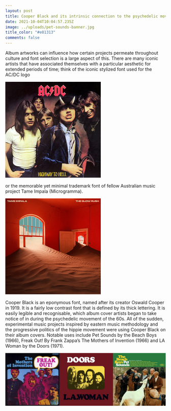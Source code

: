 ```yaml
---
layout: post
title: Cooper Black and its intrinsic connection to the psychedelic movement.
date: 2021-10-04T10:04:57.235Z
image: ../uploads/pet-sounds-banner.jpg
title_color: "#e81313"
comments: false
---
```

Album artworks can influence how certain projects permeate throughout culture and font selection is a large aspect of this. There are many iconic artists that have associated themselves with a particular aesthetic for extended periods of time; think of the iconic stylized font used for the AC/DC logo

![](../uploads/acdc_highway_to_hell.jpg "Highway to Hell - AC/DC")

 or the memorable yet minimal trademark font of fellow Australian music project Tame Impala (Microgramma).

![](../uploads/tame_impala_-_the_slow_rush.png)

Cooper Black is an eponymous font, named after its creator Oswald Cooper in 1919. It is a fairly low contrast font that is defined by its thick lettering. It is easily legible and recognisable, which album cover artists began to take notice of in during the psychedelic movement of the 60s. All of the sudden, experimental music projects inspired by eastern music methodology and the progressive politics of the hippie movement were using Cooper Black on their album covers. Notable uses include Pet Sounds by the Beach Boys (1966), Freak Out! By Frank Zappa’s The Mothers of Invention (1966) and LA Woman by the Doors (1971).







![](../uploads/album-art-cooper-black.jpg "Pet Sounds by the Beach Boys (1966), Freak Out! By Frank Zappa’s The Mothers of Invention (1966) and LA Woman by the Doors (1971).")